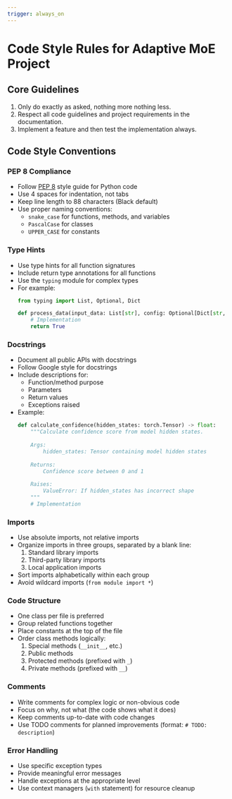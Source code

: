 ```yaml
---
trigger: always_on
---
```


# Code Style Rules for Adaptive MoE Project

## Core Guidelines
1. Only do exactly as asked, nothing more nothing less.
2. Respect all code guidelines and project requirements in the documentation.
3. Implement a feature and then test the implementation always.

## Code Style Conventions

### PEP 8 Compliance
- Follow [PEP 8](https://www.python.org/dev/peps/pep-0008/) style guide for Python code
- Use 4 spaces for indentation, not tabs
- Keep line length to 88 characters (Black default)
- Use proper naming conventions:
  - `snake_case` for functions, methods, and variables
  - `PascalCase` for classes
  - `UPPER_CASE` for constants

### Type Hints
- Use type hints for all function signatures
- Include return type annotations for all functions
- Use the `typing` module for complex types
- For example:
  ```python
  from typing import List, Optional, Dict
  
  def process_data(input_data: List[str], config: Optional[Dict[str, str]] = None) -> bool:
      # Implementation
      return True
  ```

### Docstrings
- Document all public APIs with docstrings
- Follow Google style for docstrings
- Include descriptions for:
  - Function/method purpose
  - Parameters
  - Return values
  - Exceptions raised
- Example:
  ```python
  def calculate_confidence(hidden_states: torch.Tensor) -> float:
      """Calculate confidence score from model hidden states.
      
      Args:
          hidden_states: Tensor containing model hidden states
          
      Returns:
          Confidence score between 0 and 1
          
      Raises:
          ValueError: If hidden_states has incorrect shape
      """
      # Implementation
  ```

### Imports
- Use absolute imports, not relative imports
- Organize imports in three groups, separated by a blank line:
  1. Standard library imports
  2. Third-party library imports
  3. Local application imports
- Sort imports alphabetically within each group
- Avoid wildcard imports (`from module import *`)

### Code Structure
- One class per file is preferred
- Group related functions together
- Place constants at the top of the file
- Order class methods logically:
  1. Special methods (`__init__`, etc.)
  2. Public methods
  3. Protected methods (prefixed with `_`)
  4. Private methods (prefixed with `__`)

### Comments
- Write comments for complex logic or non-obvious code
- Focus on why, not what (the code shows what it does)
- Keep comments up-to-date with code changes
- Use TODO comments for planned improvements (format: `# TODO: description`)

### Error Handling
- Use specific exception types
- Provide meaningful error messages
- Handle exceptions at the appropriate level
- Use context managers (`with` statement) for resource cleanup
